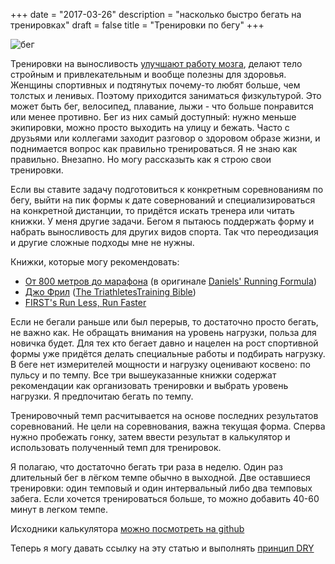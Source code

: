 +++
date = "2017-03-26"
description = "насколько быстро бегать на тренировках"
draft = false
title = "Тренировки по бегу"
+++

![бег](https://s3-eu-west-1.amazonaws.com/droneimg/run.jpg)

Тренировки на выносливость [улучшают работу мозга](http://www.health.harvard.edu/blog/regular-exercise-changes-brain-improve-memory-thinking-skills-201404097110), делают тело стройным и привлекательным и вообще полезны для здоровья. Женщины спортивных и подтянутых почему-то любят больше, чем толстых и ленивых. Поэтому приходится заниматься физкультурой. Это может быть бег, велосипед, плавание, лыжи - что больше понравится или менее противно. Бег из них самый доступный: нужно меньше экипировки, можно просто выходить на улицу и бежать. Часто с друзьями или коллегами заходит разговор о здоровом образе жизни, и поднимается вопрос как правильно тренироваться. Я не знаю как правильно. Внезапно. Но могу рассказыть как я строю свои тренировки.

Если вы ставите задачу подготовиться к конкретным соревнованиям по бегу, выйти на пик формы к дате совернований и специализироваться на конкретной дистанции, то придётся искать тренера или читать книжки. У меня другие задачи. Бегом я пытаюсь поддержать форму и набрать выносливость для других видов спорта. Так что переодизация и другие сложные подходы мне не нужны.

Книжки, которые могу рекомендовать:

* [От 800 метров до марафона](http://www.mann-ivanov-ferber.ru/books/sport/rovdomar/) (в оригинале [Daniels' Running Formula](https://www.amazon.com/Daniels-Running-Formula-3rd-Jack/dp/1450431836))
* [Джо Фрил](http://www.mann-ivanov-ferber.ru/books/sport/triathletestrainingbible/) ([The TriathletesTraining Bible](https://www.amazon.com/Triathletes-Training-Bible-Joe-Friel/dp/1934030198))
* [FIRST's Run Less, Run Faster](https://www.amazon.com/dp/159486649X?tag=viglink20329-20)

Если не бегали раньше или был перерыв, то достаточно просто бегать, не важно как. Не обращать внимания на уровень нагрузки, польза для новичка будет. Для тех кто бегает давно и нацелен на рост спортивной формы уже придётся делать специальные работы и подбирать нагрузку. В беге нет измерителей мощности и нагрузку оценивают косвено: по пульсу и по темпу. Все три вышеуказанные книжки содержат рекомендации как организовать тренировки и выбрать уровень нагрузки. Я предпочитаю бегать по темпу.

Тренировочный темп расчитывается на основе последних результатов соревнований. Не цели на соревнования, важна текущая форма. Сперва нужно пробежать гонку, затем ввести результат в калькулятор и использовать полученный темп для тренировок.

<div id="root"></div>
<script src="https://code.jquery.com/jquery-3.2.0.min.js" integrity="sha256-JAW99MJVpJBGcbzEuXk4Az05s/XyDdBomFqNlM3ic+I=" crossorigin="anonymous"></script>
<link rel="stylesheet" href="https://maxcdn.bootstrapcdn.com/bootstrap/3.3.7/css/bootstrap.min.css" integrity="sha384-BVYiiSIFeK1dGmJRAkycuHAHRg32OmUcww7on3RYdg4Va+PmSTsz/K68vbdEjh4u" crossorigin="anonymous">
<script src="https://maxcdn.bootstrapcdn.com/bootstrap/3.3.7/js/bootstrap.min.js" integrity="sha384-Tc5IQib027qvyjSMfHjOMaLkfuWVxZxUPnCJA7l2mCWNIpG9mGCD8wGNIcPD7Txa" crossorigin="anonymous"></script>
<script src="/js/pace_calc.js"></script>

Я полагаю, что достаточно бегать три раза в неделю. Один раз длительный бег в лёгком темпе обычно в выходной. Две оставшиеся тренировки: один темповый и один интервальный либо два темповых забега. Если хочется тренироваться больше, то можно добавить 40-60 минут в легком темпе.

Исходники калькулятора [можно посмотреть на github](https://github.com/droneru/pace_calc)

Теперь я могу давать ссылку на эту статью и выполнять [принцип DRY](https://ru.wikipedia.org/wiki/Don%E2%80%99t_repeat_yourself)
